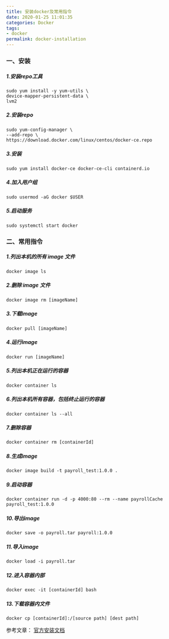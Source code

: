 ```yaml
---
title: 安装docker及常用指令
date: 2020-01-25 11:01:35
categories: Docker
tags:
- docker
permalink: docker-installation
---
```

### 一、安装
##### 1.安装repo工具
```shell
sudo yum install -y yum-utils \
device-mapper-persistent-data \
lvm2
```
<!--more-->

##### 2.安装repo
```shell
sudo yum-config-manager \
--add-repo \
https://download.docker.com/linux/centos/docker-ce.repo
```

##### 3.安装
```shell
sudo yum install docker-ce docker-ce-cli containerd.io
```

##### 4.加入用户组
```shell
sudo usermod -aG docker $USER
```

##### 5.启动服务
```shell
sudo systemctl start docker
```

### 二、常用指令
##### 1.列出本机的所有 image 文件
```shell
docker image ls
```

##### 2.删除 image 文件
```shell
docker image rm [imageName]
```

##### 3.下载image
```shell
docker pull [imageName]
```

##### 4.运行image
```shell
docker run [imageName]
```

##### 5.列出本机正在运行的容器
```shell
docker container ls
```

##### 6.列出本机所有容器，包括终止运行的容器
```shell
docker container ls --all
```

##### 7.删除容器
```shell
docker container rm [containerId]
```

##### 8.生成image
```shell
docker image build -t payroll_test:1.0.0 .
```

##### 9.启动容器
```shell
docker container run -d -p 4000:80 --rm --name payrollCache payroll_test:1.0.0
```

##### 10.导出image
```shell
docker save -o payroll.tar payroll:1.0.0
```

##### 11.导入image
```shell
docker load -i payroll.tar
```

##### 12.进入容器内部
```shell
docker exec -it [containerId] bash
```

##### 13.下载容器内文件
```shell
docker cp [containerId]:/[source path] [dest path]
```

参考文章：
[官方安装文档](https://docs.docker.com/install/linux/docker-ce/centos/)
